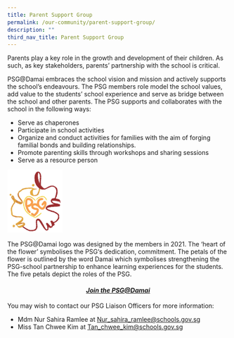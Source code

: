 ```yaml
---
title: Parent Support Group
permalink: /our-community/parent-support-group/
description: ""
third_nav_title: Parent Support Group
---
```

<p>Parents play a key role in the growth and development of their children. As such, as key stakeholders, parents&rsquo; partnership with the school is critical.</p>
<p>PSG@Damai embraces the school vision and mission and actively supports the school&rsquo;s endeavours. The PSG members role model the school values, add value to the students&rsquo; school experience and serve as bridge between the school and other parents. The PSG supports and collaborates with the school in the following ways:</p>
<ul>
<li>Serve as chaperones</li>
<li>Participate in school activities</li>
<li>Organize and conduct activities for families with the aim of forging familial bonds and building relationships.</li>
<li>Promote parenting skills through workshops and sharing sessions</li>
<li>Serve as a resource person&nbsp;</li>
</ul>
<img style="width: 25%;" src="/images/psg.png" />
<p>The PSG@Damai logo was designed by the members in 2021. The &lsquo;heart of the flower&rsquo; symbolises the PSG&lsquo;s dedication, commitment. The petals of the flower is outlined by the word Damai which symbolises strengthening the PSG-school partnership to enhance learning experiences for the students. The five petals depict the roles of the PSG.</p>
<h4 style="text-align: center;"><strong><em><a href="https://form.gov.sg/5fd82ac8087344001164ea1e">Join the PSG@Damai</a></em></strong></h4>
<p>You may wish to contact our PSG Liaison Officers for more information:</p>
<ul>
<li>Mdm Nur Sahira Ramlee at&nbsp;<a href="mailto:Nur_sahira_ramlee@schools.gov.sg">Nur_sahira_ramlee@schools.gov.sg</a></li>
	<li>Miss Tan Chwee Kim at&nbsp;<a href="mailto:Tan_chwee_kim@schools.gov.sg">Tan_chwee_kim@schools.gov.sg</a></li>

</ul>